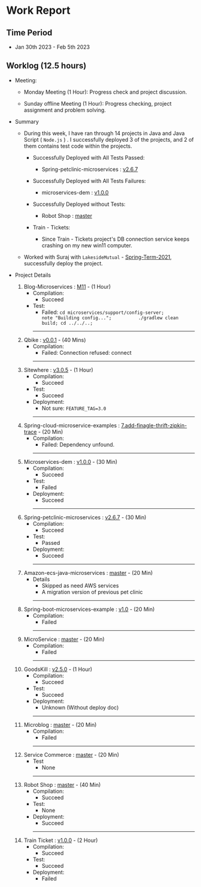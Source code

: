 #  Work Report

## Time Period

* Jan 30th 2023 -  Feb 5th 2023

## Worklog (12.5 hours)

* Meeting:
    
    * Monday Meeting (1 Hour): Progress check and project discussion.

    * Sunday offline Meeting (1 Hour): Progress checking, project assignment and problem solving.

* Summary

    * During this week, I have ran through 14 projects in Java and Java Script ( ``Node.js`` ) . I successfully deployed 3 of the projects, and 2 of them contains test code within the projects.

        * Successfully Deployed with All Tests Passed:

            * Spring-petclinic-microservices : [v2.6.7](https://github.com/spring-petclinic/spring-petclinic-microservices/releases/tag/v2.6.7)

        * Successfully Deployed with All Tests Failures:

            * microservices-dem : [v1.0.0](https://github.com/paulc4/microservices-demo/releases/tag/v1.0.0)

        * Successfully Deployed without Tests:

            * Robot Shop : [master](https://github.com/instana/robot-shop)

        * Train - Tickets:

            * Since Train - Tickets project's DB connection service keeps crashing on my new win11 computer.

    * Worked with Suraj with ``LakesideMutual`` - [Spring-Term-2021](https://github.com/Microservice-API-Patterns/LakesideMutual/releases/tag/Spring-Term-2021), successfully deploy the project.


* Project Details
    1. Blog-Microservices : [M11](https://github.com/callistaenterprise/blog-microservices/tree/M11) - (1 Hour)
        * Compilation: 
            * Succeed
        * Test:
            * Failed: ```cd microservices/support/config-server;               note "Building config...";          ./gradlew clean build; cd ../../..;```
            ----
    2. Qbike : [v0.0.1](https://github.com/JoeCao/qbike/releases/tag/0.0.1) - (40 Mins)
        * Compilation: 
            * Failed: Connection refused: connect
            ----
    3. Sitewhere : [v3.0.5](https://github.com/sitewhere/sitewhere/releases/tag/v3.0.5) - (1 Hour)
        * Compilation: 
            * Succeed
        * Test:
            * Succeed
        * Deployment:
            * Not sure: ``FEATURE_TAG=3.0``
            ----
    4. Spring-cloud-microservice-examples : [7.add-finagle-thrift-zipkin-trace](https://github.com/zpng/spring-cloud-microservice-examples) - (20 Min)
        * Compilation: 
            * Failed: Dependency unfound.
            ----
    5. Microservices-dem : [v1.0.0](https://github.com/paulc4/microservices-demo/releases/tag/v1.0.0) - (30 Min)
        * Compilation: 
            * Succeed
        * Test:
            * Failed
        * Deployment:
            * Succeed
            ----
    6. Spring-petclinic-microservices : [v2.6.7](https://github.com/spring-petclinic/spring-petclinic-microservices/releases/tag/v2.6.7) - (30 Min)
        * Compilation: 
            * Succeed
        * Test:
            * Passed
        * Deployment:
            * Succeed
            ----
    7. Amazon-ecs-java-microservices : [master](https://github.com/aws-samples/amazon-ecs-java-microservices) - (20 Min)
        * Details
            * Skipped as need AWS services
            * A migration version of previous pet clinic
            ----
    8. Spring-boot-microservices-example : [v1.0](https://github.com/oktadev/spring-boot-microservices-example/v1.0) - (20 Min)
        * Compilation: 
            * Failed
            ----
    9. MicroService : [master](git@github.com:bishion/microService.git) - (20 Min)
        * Compilation: 
            * Failed
            ----
    10. GoodsKill : [v2.5.0](https://github.com/techa03/goodsKill/tree/v2.5.0) - (1 Hour)
        * Compilation: 
            * Succeed
        * Test:
            * Succeed
        * Deployment:
            * Unknown (Without deploy doc)
            ----
    11. Microblog : [master](https://github.com/senecajs/ramanujan) - (20 Min)
        * Compilation: 
            * Failed
            ----
    12. Service Commerce : [master](https://github.com/antonio94js/servicecommerce) - (20 Min)
        * Test
            * None
            ----
    13. Robot Shop : [master](https://github.com/instana/robot-shop) - (40 Min)
        * Compilation: 
            * Succeed
        * Test:
            * None
        * Deployment:
            * Succeed
            ----
    14. Train Ticket : [v1.0.0](https://github.com/FudanSELab/train-ticket/releases/tag/v1.0.0) - (2 Hour)
        * Compilation: 
            * Succeed
        * Test:
            * Succeed
        * Deployment:
            * Failed
